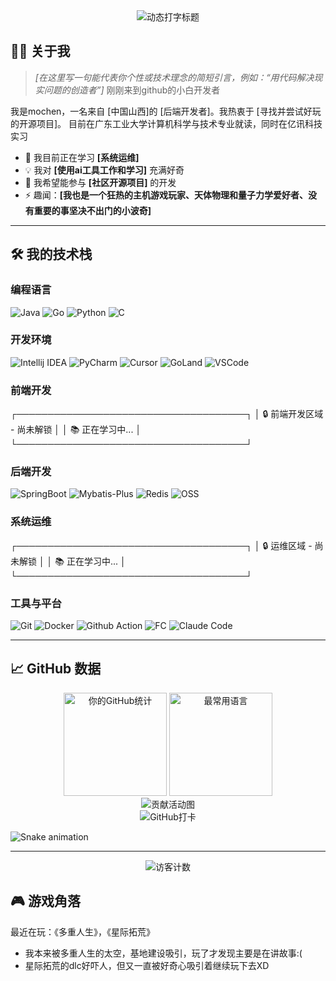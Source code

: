 <!-- 横幅区 -->
<div align="center">
  <img src="https://readme-typing-svg.demolab.com?font=Fira+Code&size=30&duration=4000&color=00C2FF&center=true&vCenter=true&width=500&lines=Hi+there+%F0%9F%91%8B;I'm+[你的名字];A+[你的职位/身份]" alt="动态打字标题" />
</div>

<!-- 关于我 -->
## 👨‍💻 关于我
> *[在这里写一句能代表你个性或技术理念的简短引言，例如：“用代码解决现实问题的创造者”]*
> 刚刚来到github的小白开发者

我是mochen，一名来自 [中国山西]的 [后端开发者]。我热衷于 [寻找并尝试好玩的开源项目]。
目前在广东工业大学计算机科学与技术专业就读，同时在亿讯科技实习

*   🌱 我目前正在学习 ****[系统运维]****
*   💡 我对 ****[使用ai工具工作和学习]**** 充满好奇
*   🤝 我希望能参与 ****[社区开源项目]**** 的开发
*   ⚡ 趣闻：**[我也是一个狂热的主机游戏玩家、天体物理和量子力学爱好者、没有重要的事坚决不出门的小波奇]**

---

<!-- 技术栈与工具 -->
## 🛠️ 我的技术栈

### 编程语言
![Java](https://img.shields.io/badge/-Java-007396?style=for-the-badge&logo=java&logoColor=white)
![Go](https://img.shields.io/badge/-Go-00ADD8?style=for-the-badge&logo=go&logoColor=white)
![Python](https://img.shields.io/badge/-Python-3776AB?style=for-the-badge&logo=python&logoColor=white)
![C](https://img.shields.io/badge/-C-A8B9CC?style=for-the-badge&logo=c&logoColor=black)

### 开发环境
![Intellij IDEA](https://img.shields.io/badge/-IntelliJ%20IDEA-000000?style=for-the-badge&logo=intellijidea&logoColor=white)
![PyCharm](https://img.shields.io/badge/-PyCharm-000000?style=for-the-badge&logo=pycharm&logoColor=white)
![Cursor](https://img.shields.io/badge/-Cursor-000000?style=for-the-badge&logo=cursor&logoColor=white)
![GoLand](https://img.shields.io/badge/-GoLand-000000?style=for-the-badge&logo=goland&logoColor=white)
![VSCode](https://img.shields.io/badge/-VS%20Code-007ACC?style=for-the-badge&logo=visualstudiocode&logoColor=white)

### 前端开发
┌─────────────────────────────────────┐
│    🔒 前端开发区域 - 尚未解锁       │
│    📚 正在学习中...                 │
└─────────────────────────────────────┘

### 后端开发
![SpringBoot](https://img.shields.io/badge/-Spring%20Boot-6DB33F?style=for-the-badge&logo=springboot&logoColor=white)
![Mybatis-Plus](https://img.shields.io/badge/-MyBatis%20Plus-F56C6C?style=for-the-badge&logo=mybatis&logoColor=white)
![Redis](https://img.shields.io/badge/-Redis-DC382D?style=for-the-badge&logo=redis&logoColor=white)
![OSS](https://img.shields.io/badge/-OSS-4BA2F2?style=for-the-badge&logo=alibabacloud&logoColor=white)

### 系统运维
┌─────────────────────────────────────┐
│   🔒 运维区域 - 尚未解锁            │
│    📚 正在学习中...                 │
└─────────────────────────────────────┘

### 工具与平台
![Git](https://img.shields.io/badge/-Git-F05032?style=for-the-badge&logo=git&logoColor=white)
![Docker](https://img.shields.io/badge/-Docker-2496ED?style=for-the-badge&logo=docker&logoColor=white)
![Github Action](https://img.shields.io/badge/-GitHub%20Actions-2088FF?style=for-the-badge&logo=githubactions&logoColor=white)
![FC](https://img.shields.io/badge/-Alibaba%20Cloud%20Function%20Compute-FF6A00?style=for-the-badge&logo=alibabacloud&logoColor=white)
![Claude Code](https://img.shields.io/badge/-Claude%20Code-000000?style=for-the-badge&logo=claude&logoColor=white)

---

<!-- 动态统计与成就 -->
## 📈 GitHub 数据

<div align="center">
  <!-- GitHub统计卡片 -->
  <img height="165" src="https://github-readme-stats.vercel.app/api?username=mocheen&show_icons=true&theme=radical&hide_border=true&count_private=true" alt="你的GitHub统计" />
  <img height="165" src="https://github-readme-stats.vercel.app/api/top-langs/?username=mocheen&layout=compact&theme=radical&hide_border=true" alt="最常用语言" />
</div>

<div align="center">
  <!-- 连续贡献图 -->
  <img src="https://github-readme-activity-graph.vercel.app/graph?username=mocheen&theme=github-dark&hide_border=true&area=true" alt="贡献活动图" />
  <br/>
  <!-- 连续提交打卡 -->
  <img src="https://streak-stats.demolab.com?user=mocheen&theme=radical&hide_border=true&date_format=M%20j%5B%2C%20Y%5D" alt="GitHub打卡" />
</div>

<!-- 贪吃蛇动画 - 会吃掉你的贡献点 -->
![Snake animation](https://raw.githubusercontent.com/mocheen/mocheen/output/github-snake.svg)

---

<div align="center">
  <!-- 访客计数 -->
  <img src="https://visitor-badge.glitch.me/badge?page_id=你的GitHub用户名.你的仓库名&left_color=green&right_color=red" alt="访客计数" />
</div>

<!-- 趣味功能区 -->
## 🎮 游戏角落
<!-- 例如，可以展示你最近在听的音乐、游玩的游戏等 -->
最近在玩：《多重人生》，《星际拓荒》
- 我本来被多重人生的太空，基地建设吸引，玩了才发现主要是在讲故事:( 
- 星际拓荒的dlc好吓人，但又一直被好奇心吸引着继续玩下去XD
